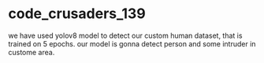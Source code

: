 # code_crusaders_139
we have used yolov8 model to detect our custom human dataset, that is trained on 5 epochs. 
our model is gonna detect person and some intruder in custome area.


